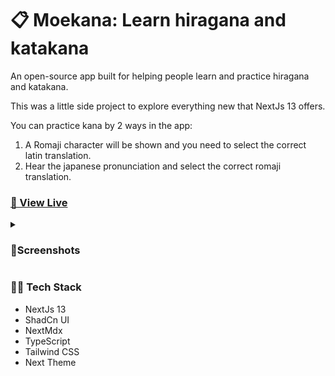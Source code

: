 # 📋 Moekana: Learn hiragana and katakana

An open-source app built for helping people learn and practice hiragana and katakana.

This was a little side project to explore everything new that NextJs 13 offers.

You can practice kana by 2 ways in the app:
1. A Romaji character will be shown and you need to select the correct latin translation.
2. Hear the japanese pronunciation and select the correct romaji translation.

### [🚀 View Live](https://moekana.destructo.dev)

<details>
  <summary><h3>🌈Screenshots</h3></summary>
  
  <img src="https://imgur.com/UONj3E9.png" width="230"/>
  <img src="https://imgur.com/SiCxJ5U.png" width="230"/>
  <img src="https://imgur.com/nolQT5h.png" width="230"/>
  <img src="https://imgur.com/c7gJgce.png" width="230"/>
  
</details>

### 👨‍🎓 Tech Stack
- NextJs 13
- ShadCn UI
- NextMdx
- TypeScript
- Tailwind CSS
- Next Theme
